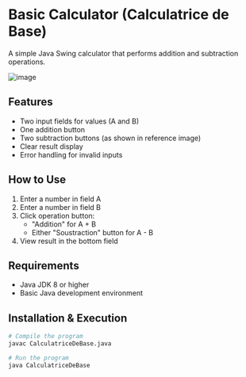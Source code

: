 # Basic Calculator (Calculatrice de Base)

A simple Java Swing calculator that performs addition and subtraction operations.

![image](https://github.com/user-attachments/assets/5998c2d3-1c75-4286-b6fc-f7dd6526d864)


## Features
- Two input fields for values (A and B)
- One addition button
- Two subtraction buttons (as shown in reference image)
- Clear result display
- Error handling for invalid inputs

## How to Use
1. Enter a number in field A
2. Enter a number in field B
3. Click operation button:
   - "Addition" for A + B
   - Either "Soustraction" button for A - B
4. View result in the bottom field

## Requirements
- Java JDK 8 or higher
- Basic Java development environment

## Installation & Execution
```bash
# Compile the program
javac CalculatriceDeBase.java

# Run the program
java CalculatriceDeBase
